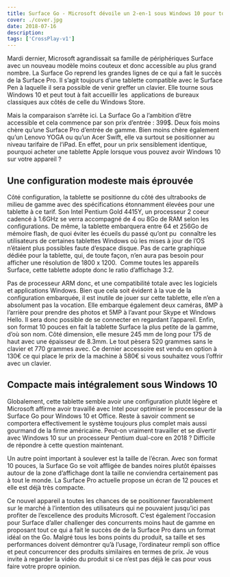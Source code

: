 ```yaml
---
title: Surface Go - Microsoft dévoile un 2-en-1 sous Windows 10 pour tous !
cover: ./cover.jpg
date: 2018-07-16
description: 
tags: ['CrossPlay-v1']
---
```

Mardi dernier, Microsoft agrandissait sa famille de périphériques Surface avec un nouveau modèle moins couteux et donc accessible au plus grand nombre. La Surface Go reprend les grandes lignes de ce qui a fait le succès de la Surface Pro. Il s’agit toujours d’une tablette compatible avec le Surface Pen à laquelle il sera possible de venir greffer un clavier. Elle tourne sous Windows 10 et peut tout à fait accueillir les  applications de bureaux classiques aux côtés de celle du Windows Store.

Mais la comparaison s’arrête ici. La Surface Go a l’ambition d’être accessible et cela commence par son prix d’entrée : 399$. Deux fois moins chère qu’une Surface Pro d’entrée de gamme. Bien moins chère également qu’un Lenovo YOGA ou qu’un Acer Swift, elle va surtout se positionner au niveau tarifaire de l’iPad. En effet, pour un prix sensiblement identique, pourquoi acheter une tablette Apple lorsque vous pouvez avoir Windows 10 sur votre appareil ?

## Une configuration modeste mais éprouvée
Côté configuration, la tablette se positionne du côté des ultrabooks de milieu de gamme avec des spécifications étonnamment élevées pour une tablette à ce tarif. Son Intel Pentium Gold 4415Y, un processeur 2 coeur cadencé à 1.6GHz se verra accompagné de 4 ou 8Go de RAM selon les configurations. De même, la tablette embarquera entre 64 et 256Go de mémoire flash, de quoi éviter les écueils du passé qu’ont pu  connaître les utilisateurs de certaines tablettes Windows où les mises à jour de l’OS n’étaient plus possibles faute d’espace disque. Pas de carte graphique dédiée pour la tablette, qui, de toute façon, n’en aura pas besoin pour afficher une résolution de 1800 x 1200.  Comme toutes les appareils Surface, cette tablette adopte donc le ratio d’affichage 3:2.

Pas de processeur ARM donc, et une compatibilité totale avec les logiciels et applications Windows. Bien que cela soit évident à la vue de la configuration embarquée, il est inutile de jouer sur cette tablette, elle n’en a absolument pas la vocation. Elle embarque également deux caméras, 8MP à l’arrière pour prendre des photos et 5MP à l’avant pour Skype et Windows Hello. Il sera donc possible de se connecter en regardant l’appareil. Enfin, son format 10 pouces en fait la tablette Surface la plus petite de la gamme, d’où son nom. Côté dimension, elle mesure 245 mm de long pour 175 de haut avec une épaisseur de 8.3mm. Le tout pèsera 520 grammes sans le clavier et 770 grammes avec. Ce dernier accessoire est vendu en option à 130€ ce qui place le prix de la machine à 580€ si vous souhaitez vous l’offrir avec un clavier.

## Compacte mais intégralement sous Windows 10
Globalement, cette tablette semble avoir une configuration plutôt légère et Microsoft affirme avoir travaillé avec Intel pour optimiser le processeur de la Surface Go pour Windows 10 et Office. Reste à savoir comment se comportera effectivement le système toujours plus complet mais aussi gourmand de la firme américaine. Peut-on vraiment travailler et se divertir avec Windows 10 sur un processeur Pentium dual-core en 2018 ? Difficile de répondre à cette question maintenant.

Un autre point important à soulever est la taille de l’écran. Avec son format 10 pouces, la Surface Go se voit affligée de bandes noires plutôt épaisses autour de la zone d’affichage dont la taille ne conviendra certainement pas à tout le monde. La Surface Pro actuelle propose un écran de 12 pouces et elle est déjà très compacte.

Ce nouvel appareil a toutes les chances de se positionner favorablement sur le marché à l’intention des utilisateurs qui ne pouvaient jusqu’ici pas profiter de l’excellence des produits Microsoft. C’est également l’occasion pour Surface d’aller challenger des concurrents moins haut de gamme en proposant tout ce qui a fait le succès de de la Surface Pro dans un format idéal on the Go. Malgré tous les bons points du produit, sa taille et ses performances doivent démontrer qu’à l’usage, l’ordinateur rempli son office et peut concurrencer des produits similaires en termes de prix. Je vous invite à regarder la vidéo du produit si ce n’est pas déjà le cas pour vous faire votre propre opinion.

